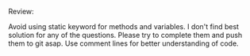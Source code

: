 Review:

Avoid using static keyword for methods and variables.
I don't find best solution for any of the questions. Please try to complete them and push them to git asap.
Use comment lines for better understanding of code.
